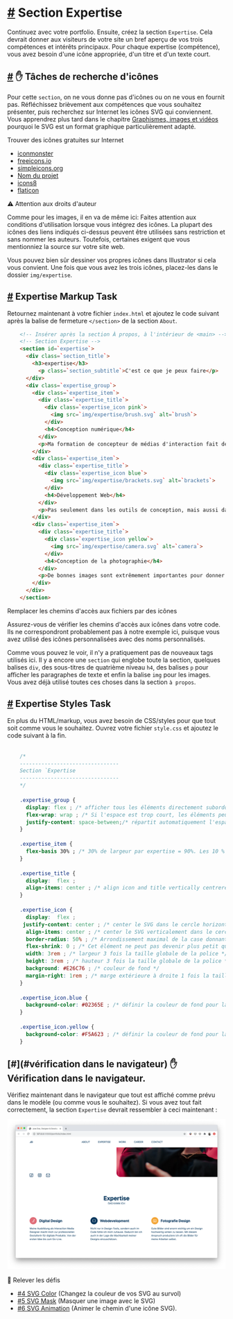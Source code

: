[#](#section-expertise) Section Expertise
=========================================

Continuez avec votre portfolio. Ensuite, créez la section `Expertise`. Cela devrait donner aux visiteurs de votre site un bref aperçu de vos trois compétences et intérêts principaux. Pour chaque expertise (compétence), vous avez besoin d'une icône appropriée, d'un titre et d'un texte court.

[#](#icons-find-and-drop) :hand: Tâches de recherche d'icônes
---------------------------------------------------------------

Pour cette `section`, on ne vous donne pas d'icônes ou on ne vous en fournit pas. Réfléchissez brièvement aux compétences que vous souhaitez présenter, puis recherchez sur Internet les icônes SVG qui conviennent. Vous apprendrez plus tard dans le chapitre [Graphismes, images et vidéos](/guide/15_graphics_images_videos) pourquoi le SVG est un format graphique particulièrement adapté.

Trouver des icônes gratuites sur Internet

* [iconmonster](https://iconmonstr.com/)
* [freeicons.io](https://freeicons.io/)
* [simpleicons.org](https://simpleicons.org/)
* [Nom du projet](https://thenounproject.com/)
* [icons8](https://icons8.de/)
* [flaticon](https://www.flaticon.com/)

:warning: Attention aux droits d'auteur

Comme pour les images, il en va de même ici: Faites attention aux conditions d'utilisation lorsque vous intégrez des icônes. La plupart des icônes des liens indiqués ci-dessus peuvent être utilisées sans restriction et sans nommer les auteurs. Toutefois, certaines exigent que vous mentionniez la source sur votre site web.

Vous pouvez bien sûr dessiner vos propres icônes dans Illustrator si cela vous convient. Une fois que vous avez les trois icônes, placez-les dans le dossier `img/expertise`.

[#](#expertise-markup) Expertise Markup Task
-----------------------------------------------

Retournez maintenant à votre fichier `index.html` et ajoutez le code suivant après la balise de fermeture `</section>` de la section `About`.

```html
    <!-- Insérer après la section À propos, à l'intérieur de <main> -->
    <!-- Section Expertise -->
    <section id=`expertise`>
      <div class=`section_title`>
        <h3>expertise</h3>
          <p class=`section_subtitle`>C'est ce que je peux faire</p>
      </div>
      <div class=`expertise_group`>
        <div class=`expertise_item`>
          <div class=`expertise_title`>
            <div class=`expertise_icon pink`>
              <img src=`img/expertise/brush.svg` alt=`brush`>
            </div>
            <h4>Conception numérique</h4>
          </div>
          <p>Ma formation de concepteur de médias d'interaction fait de moi un concepteur professionnel de produits numériques. De l'idée initiale à la mise en service.</p>
        </div>
        <div class=`expertise_item`>
          <div class=`expertise_title`>
            <div class=`expertise_icon blue`>
              <img src=`img/expertise/brackets.svg` alt=`brackets`>
            </div>
            <h4>Développement Web</h4>
          </div>
          <p>Pas seulement dans les outils de conception, mais aussi dans le code, je me sens chez moi. Par conséquent, je suis également en mesure d'évaluer la faisabilité de mes conceptions</p>.
        </div>
        <div class=`expertise_item`>
          <div class=`expertise_title`>
            <div class=`expertise_icon yellow`>
              <img src=`img/expertise/camera.svg` alt=`camera`>
            </div>
            <h4>Conception de la photographie</h4>
          </div>
          <p>De bonnes images sont extrêmement importantes pour donner à un design une apparence de haute qualité. Dans cette optique, je produis souvent moi-même les images de mon travail.</p>
        </div>
      </div>
    </section>
```  

Remplacer les chemins d'accès aux fichiers par des icônes

Assurez-vous de vérifier les chemins d'accès aux icônes dans votre code. Ils ne correspondront probablement pas à notre exemple ici, puisque vous avez utilisé des icônes personnalisées avec des noms personnalisés.

Comme vous pouvez le voir, il n'y a pratiquement pas de nouveaux tags utilisés ici. Il y a encore une `section` qui englobe toute la section, quelques balises `div`, des sous-titres de quatrième niveau `h4`, des balises `p` pour afficher les paragraphes de texte et enfin la balise `img` pour les images. Vous avez déjà utilisé toutes ces choses dans la section `à propos`.

[#](#expertise-styles) Expertise Styles Task
-----------------------------------------------

En plus du HTML/markup, vous avez besoin de CSS/styles pour que tout soit comme vous le souhaitez. Ouvrez votre fichier `style.css` et ajoutez le code suivant à la fin.

```css

    /* 
    --------------------------------
    Section `Expertise
    --------------------------------
    */
    
    .expertise_group {
      display: flex ; /* afficher tous les éléments directement subordonnés les uns à côté des autres */
      flex-wrap: wrap ; /* Si l'espace est trop court, les éléments peuvent s'wrap sur une nouvelle ligne */
      justify-content: space-between;/* répartit automatiquement l'espace entre les éléments */
    }
    
    .expertise_item {
      flex-basis 30% ; /* 30% de largeur par expertise = 90%. Les 10 % restants sont répartis entre les postes sous forme d'espacement */
    }
    
    .expertise_title {
      display:  flex ;
      align-items: center ; /* align icon and title vertically centrered */
    }
    
    .expertise_icon {
      display:  flex ;
     justify-content: center ; /* center le SVG dans le cercle horizontalement */
      align-items: center ; /* center le SVG verticalement dans le cercle */
      border-radius: 50% ; /* Arrondissement maximal de la case donnant lieu à un cercle */
      flex-shrink: 0 ; /* Cet élément ne peut pas devenir plus petit que l'espace minimum dont il a besoin pour afficher son propre contenu normalement */
      width: 3rem ; /* largeur 3 fois la taille globale de la police */
      height: 3rem ; /* hauteur 3 fois la taille globale de la police */
      background: #E26C76 ; /* couleur de fond */
      margin-right: 1rem ; /* marge extérieure à droite 1 fois la taille globale de la police */
    }
    
    .expertise_icon.blue {
      background-color: #02365E ; /* définir la couleur de fond pour la classe .blue */
    }
    
    .expertise_icon.yellow {
      background-color: #F5A623 ; /* définir la couleur de fond pour la classe .yellow */
    }
```    

[#](#vérification dans le navigateur) :hand: Vérification dans le navigateur.
---------------------------------------------------------

Vérifiez maintenant dans le navigateur que tout est affiché comme prévu dans le modèle (ou comme vous le souhaitez). Si vous avez tout fait correctement, la section `Expertise` devrait ressembler à ceci maintenant :

![Expertise des styles](https://github.com/inetis-ch/viscom-cie1/raw/main/asset/img/expertise_with_styles.039ad131.png)

:mega:  Relever les défis

* [#4 SVG Color](/viscom-cie1/challenges/#_4-svg-color) (Changez la couleur de vos SVG au survol)
* [#5 SVG Mask](/viscom-cie1/challenges/#_5-svg-mask) (Masquer une image avec le SVG)
* [#6 SVG Animation](/viscom-cie1/challenges/#_6-svg-animation) (Animer le chemin d'une icône SVG).
